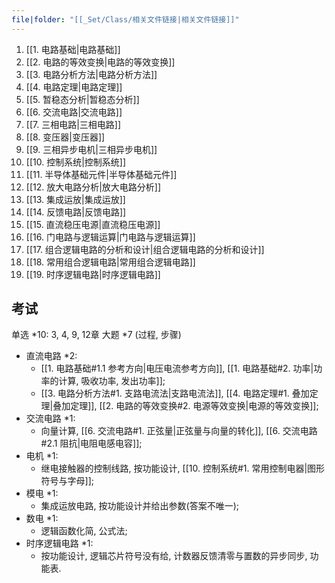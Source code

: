 ```yaml
---
file|folder: "[[_Set/Class/相关文件链接|相关文件链接]]"
---
```


1. [[1. 电路基础|电路基础]]
2. [[2. 电路的等效变换|电路的等效变换]]
3. [[3. 电路分析方法|电路分析方法]]
4. [[4. 电路定理|电路定理]]
5. [[5. 暂稳态分析|暂稳态分析]]
6. [[6. 交流电路|交流电路]]
7. [[7. 三相电路|三相电路]]
8. [[8. 变压器|变压器]]
9. [[9. 三相异步电机|三相异步电机]]
10. [[10. 控制系统|控制系统]]
11. [[11. 半导体基础元件|半导体基础元件]]
12. [[12. 放大电路分析|放大电路分析]]
13. [[13. 集成运放|集成运放]]
14. [[14. 反馈电路|反馈电路]]
15. [[15. 直流稳压电源|直流稳压电源]]
16. [[16. 门电路与逻辑运算|门电路与逻辑运算]]
17. [[17. 组合逻辑电路的分析和设计|组合逻辑电路的分析和设计]]
18. [[18. 常用组合逻辑电路|常用组合逻辑电路]]
19. [[19. 时序逻辑电路|时序逻辑电路]]




## 考试


单选 \*10: 3, 4, 9, 12章
大题 \*7 (过程, 步骤)
+ 直流电路 \*2: 
    + [[1. 电路基础#1.1 参考方向|电压电流参考方向]], [[1. 电路基础#2. 功率|功率的计算, 吸收功率, 发出功率]]; 
    + [[3. 电路分析方法#1. 支路电流法|支路电流法]], [[4. 电路定理#1. 叠加定理|叠加定理]], [[2. 电路的等效变换#2. 电源等效变换|电源的等效变换]]; 
+ 交流电路 \*1:
    + 向量计算, [[6. 交流电路#1. 正弦量|正弦量与向量的转化]], [[6. 交流电路#2.1 阻抗|电阻电感电容]]; 
+ 电机 \*1:
    + 继电接触器的控制线路, 按功能设计, [[10. 控制系统#1. 常用控制电器|图形符号与字母]]; 
+ 模电 \*1:
    + 集成运放电路, 按功能设计并给出参数(答案不唯一);
+ 数电 \*1:
    +  逻辑函数化简, 公式法; 
+ 时序逻辑电路 \*1:
    + 按功能设计, 逻辑芯片符号没有给, 计数器反馈清零与置数的异步同步, 功能表. 
